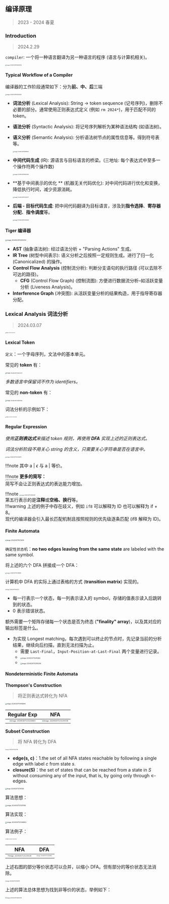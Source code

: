 ## 编译原理

> 2023 - 2024 春夏

### Introduction

> 2024.2.29

`compiler`: 一个将一种语言翻译为另一种语言的程序 (语言与计算机相关)。

<img src="./编译原理.assets/image-20240229105604094.png" alt="image-20240229105604094" style="zoom:25%;" />

#### Typical Workflow of a Compiler

编译器的工作阶段通常如下：分为**前、中、后**三端

<img src="./编译原理.assets/image-20240229105635243.png" alt="image-20240229105635243" style="zoom:25%;" />

+ **词法分析** (Lexical Analysis): String $\rightarrow$ token sequence (记号序列)，删除不必要的部分。通常使用正则表达式定义 (例如 `rm 2024*`)，用于匹配不同的 token。

+ **语法分析** (Syntactic Analysis): 将记号序列解析为某种语法结构 (如语法树)。

+ **语义分析** (Semantic Analysis): 分析语法树节点的属性信息等。得到符号表等。

  <img src="./编译原理.assets/image-20240229111638563.png" alt="image-20240229111638563" style="zoom:25%;" />

+ **中间代码生成** (IR): 源语言与目标语言的桥梁。(三地址: 每个表达式中至多一个操作符两个操作数)

  <img src="./编译原理.assets/image-20240229111840556.png" alt="image-20240229111840556" style="zoom:25%;" />
  
+ **基于中间表示的优化 ** (机器无关代码优化): 对中间代码进行优化和变换，降低执行时间，减少资源消耗。

  <img src="./编译原理.assets/image-20240229112209757.png" alt="image-20240229112209757" style="zoom:25%;" />

+ **后端 - 目标代码生成**: 把中间代码翻译为目标语言，涉及到**指令选择**、**寄存器分配**、**指令调度**等。

  <img src="./编译原理.assets/image-20240229112502564.png" alt="image-20240229112502564" style="zoom:25%;" />

#### Tiger 编译器

<img src="./编译原理.assets/image-20240229112935252.png" alt="image-20240229112935252" style="zoom:33%;" />

+ **AST** (抽象语法树): 经过语法分析 + "Parsing Actions" 生成。
+ **IR Tree** (树型中间表示): 语义分析之后按照一定规则生成。进行了归一化 (Canonicalized) 的操作。
+ **Control Flow Analysis** (控制流分析): 判断分支语句的执行路径 (可以去除不可达的路径)。
  + **CFG** (Control Flow Graph) (控制流图): 方便进行数据流分析–如活跃变量分析 (Liveness Analysis)。
+ **Interference Graph** (冲突图): 从活跃变量分析的结果构造，用于指导寄存器分配。



### Lexical Analysis 词法分析

> 2024.03.07

<img src="./编译原理.assets/image-20240307113231210.png" alt="image-20240307113231210" style="zoom:16%;" />

#### Lexical Token

`定义`：一个字母序列，文法中的基本单元。

常见的 **token** 有：

<img src="./编译原理.assets/image-20240307101433721.png" alt="image-20240307101433721" style="zoom:27%;" />

*多数语言中保留词不作为 identifiers。*

常见的 **non-token** 有：

<img src="./编译原理.assets/image-20240307101557052.png" alt="image-20240307101557052" style="zoom:27%;" />

词法分析的示例如下：

<img src="./编译原理.assets/image-20240307101803168.png" alt="image-20240307101803168" style="zoom:18%;" />

#### Regular Expression

*使用**正则表达式**来描述 token 规则，再使用 **DFA** 实现上述的正则表达式。*

*词法分析阶段不用关心 string 的含义，只需要关心字符串是否在语言中。*

<img src="./编译原理.assets/image-20240307103325675.png" alt="image-20240307103325675" style="zoom:25%;" />

!!!note
	其中 a | $\epsilon$ 与 a | 等价。

!!!note
	**更多的简写：**<br>
	<img src="./编译原理.assets/image-20240307103937977.png" alt="image-20240307103937977" style="zoom:18%;" /><br>
	简写不会让正则表达式的表达能力增加。<br>

!!!note
	<img src="./编译原理.assets/image-20240307104153951.png" alt="image-20240307104153951" style="zoom:25%;" /><br>
	第五行表示的是**注释**或**空格、换行**等。<br>
	!!!warning
		上述的例子中存在歧义，例如 `if8` 可以解释为 ID 也可以解释为 if + 8。<br>
		现代的编译器会引入最长匹配机制且按照规则的优先级逐条匹配 (if8 解释为 ID)。

#### Finite Automata

<img src="./编译原理.assets/image-20240307110214618.png" alt="image-20240307110214618" style="zoom:30%;" />

`确定性状态机`：**no two edges leaving from the same state** are labeled with the same symbol. 

将上述的六个 DFA 拼接成一个 DFA：

<img src="./编译原理.assets/image-20240307110738639.png" alt="image-20240307110738639" style="zoom: 25%;" />

计算机中 DFA 的实际上通过表格的方式 (**transition matrix**) 实现的。

<img src="./编译原理.assets/image-20240307111430774.png" alt="image-20240307111430774" style="zoom:22%;" />

+ 每一行表示一个状态，每一列表示读入的 symbol，存储的值表示读入后跳转到的状态。
+ 0 表示错误状态。

额外需要一个矩阵存储每一个状态是否为终态 (**"finality" array**)，以及其对应的输出标签是什么。

+ 为实现 Longest matching，每次遇到可以终止的节点时，先记录当前的分析结果，继续向后扫描，直到无法扫描为止。
  + 需要 `Last-Final`，`Input-Position-at-Last-Final` 两个变量进行记录。
  + <img src="./编译原理.assets/image-20240307112415882.png" alt="image-20240307112415882" style="zoom:32%;" />
  + <img src="./编译原理.assets/image-20240307112910258.png" alt="image-20240307112910258" style="zoom:33%;" />

#### Nondeterministic Finite Automata

**Thompson's Construction**

> 将正则表达式转化为 NFA

<img src="./编译原理.assets/image-20240307114418944.png" alt="image-20240307114418944" style="zoom:32%;" />

|                         Regular Exp                          |                             NFA                              |
| :----------------------------------------------------------: | :----------------------------------------------------------: |
| <img src="./编译原理.assets/image-20240307115219803.png" alt="image-20240307115219803" style="zoom:33%;" /> | <img src="./编译原理.assets/image-20240307115235538.png" alt="image-20240307115235538" style="zoom:33%;" /> |

**Subset Construction**

> 将 NFA 转化为 DFA

<img src="./编译原理.assets/image-20240307120207165.png" alt="image-20240307120207165" style="zoom:20%;" />

+ **edge(s, c)**：1.the set of all NFA states reachable by following a single edge with label *c* from state *s*.
+ **closure(S)**：the set of states that can be reached from a state in *S* without consuming any of the input, that is, by going only through ∊-edges. 

<img src="./编译原理.assets/image-20240307121141938.png" alt="image-20240307121141938" style="zoom:30%;" />

算法思想：

<img src="./编译原理.assets/image-20240307121201189.png" alt="image-20240307121201189" style="zoom:33%;" />

算法实现：

<img src="./编译原理.assets/image-20240307121246802.png" alt="image-20240307121246802" style="zoom:33%;" />

算法例子：

<img src="./编译原理.assets/image-20240307122035132.png" alt="image-20240307122035132" style="zoom:18%;" />

|                             NFA                              |                             DFA                              |
| :----------------------------------------------------------: | :----------------------------------------------------------: |
| <img src="./编译原理.assets/image-20240307115235538.png" alt="image-20240307115235538" style="zoom:30%;" /> | <img src="./编译原理.assets/image-20240307122243841.png" alt="image-20240307122243841" style="zoom:20%;" /> |

上述右图的部分等价状态可以合并，以缩小 DFA。但有部分的等价状态无法消除。

<img src="./编译原理.assets/image-20240307122759170.png" alt="image-20240307122759170" style="zoom: 23%;" />

上述的算法总体思想为找到非等价的状态，举例如下：

<img src="./编译原理.assets/image-20240307144035741.png" alt="image-20240307144035741" style="zoom:26%;" />

